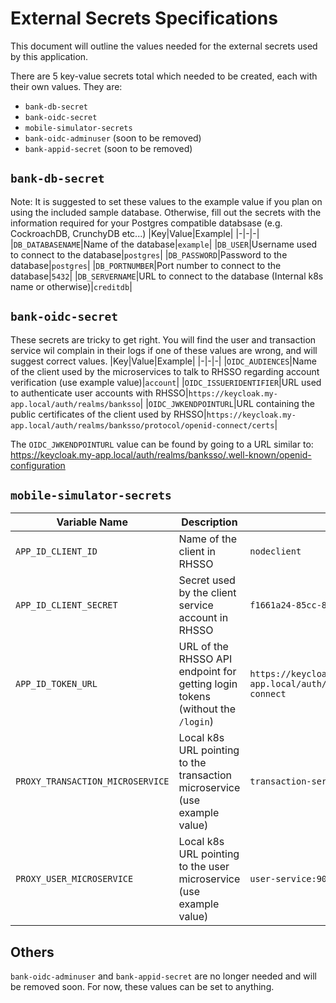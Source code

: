 # External Secrets Specifications
This document will outline the values needed for the external secrets used by this application.

There are 5 key-value secrets total which needed to be created, each with their own values.
They are:
- `bank-db-secret`
- `bank-oidc-secret`
- `mobile-simulator-secrets`
- `bank-oidc-adminuser` (soon to be removed)
- `bank-appid-secret` (soon to be removed)

## `bank-db-secret`
Note: It is suggested to set these values to the example value if you plan on using the included sample database. Otherwise, fill out the secrets with the information required for your Postgres compatible databsase (e.g. CockroachDB, CrunchyDB etc...)
|Key|Value|Example|
|-|-|-|
|`DB_DATABASENAME`|Name of the database|`example`|
|`DB_USER`|Username used to connect to the database|`postgres`|
|`DB_PASSWORD`|Password to the database|`postgres`|
|`DB_PORTNUMBER`|Port number to connect to the database|`5432`|
|`DB_SERVERNAME`|URL to connect to the database (Internal k8s name or otherwise)|`creditdb`|
## `bank-oidc-secret`
These secrets are tricky to get right. You will find the user and transaction service wil complain in their logs if one of these values are wrong, and will suggest correct values.
|Key|Value|Example|
|-|-|-|
|`OIDC_AUDIENCES`|Name of the client used by the microservices to talk to RHSSO regarding account verification (use example value)|`account`|
|`OIDC_ISSUERIDENTIFIER`|URL used to authenticate user accounts with RHSSO|`https://keycloak.my-app.local/auth/realms/banksso`|
|`OIDC_JWKENDPOINTURL`|URL containing the public certificates of the client used by RHSSO|`https://keycloak.my-app.local/auth/realms/banksso/protocol/openid-connect/certs`|

The `OIDC_JWKENDPOINTURL` value can be found by going to a URL similar to: https://keycloak.my-app.local/auth/realms/banksso/.well-known/openid-configuration

## `mobile-simulator-secrets`
|Variable Name|Description|Example|
|-|-|-|
|`APP_ID_CLIENT_ID`|Name of the client in RHSSO|`nodeclient`|
|`APP_ID_CLIENT_SECRET`|Secret used by the client service account in RHSSO|`f1661a24-85cc-81ad-0094-ab3d202566b4`|
|`APP_ID_TOKEN_URL`|URL of the RHSSO API endpoint for getting login tokens (without the `/login`)|`https://keycloak.my-app.local/auth/realms/banksso/protocol/openid-connect`|
|`PROXY_TRANSACTION_MICROSERVICE`|Local k8s URL pointing to the transaction microservice (use example value)|`transaction-service:9080`|
|`PROXY_USER_MICROSERVICE`|Local k8s URL pointing to the user microservice (use example value)|`user-service:9080`|

## Others
`bank-oidc-adminuser` and `bank-appid-secret` are no longer needed and will be removed soon. For now, these values can be set to anything.
